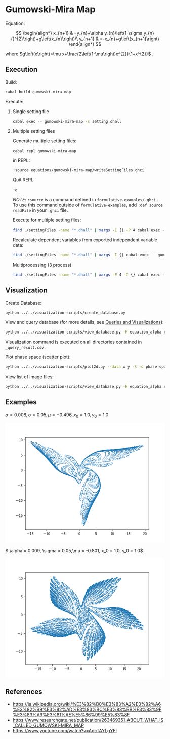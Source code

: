 # Gumowski-Mira Map

Equation:

$$
\begin{align*}
x_{n+1} & =y_{n}+\alpha y_{n}\left(1-\sigma y_{n}{}^{2}\right)+g\left(x_{n}\right)\\
y_{n+1} & =-x_{n}+g\left(x_{n+1}\right)
\end{align*}
$$

where $g\left(x\right)=\mu x+\frac{2\left(1-\mu\right)x^{2}}{1+x^{2}}$ .

## Execution

Build:

```sh
cabal build gumowski-mira-map
```

Execute:

1. Single setting file

   ```sh
   cabal exec -- gumowski-mira-map -s setting.dhall
   ```

1. Multiple setting files

   Generate multiple setting files:

   ```sh
   cabal repl gumowski-mira-map
   ```

   in REPL:

   ```sh
   :source equations/gumowski-mira-map/writeSettingFiles.ghci
   ```

   Quit REPL:

   ```sh
   :q
   ```

   _NOTE_: `:source` is a command defined in `formulative-examples/.ghci` . To use this command outside of `formulative-examples`, add `:def source readFile` in your `.ghci` file.

   Execute for multiple setting files:

   ```sh
   find ./settingFiles -name "*.dhall" | xargs -I {} -P 4 cabal exec -- gumowski-mira-map -s {}
   ```

   Recalculate dependent variables from exported independent variable data:

   ```sh
   find ./settingFiles -name "*.dhall" | xargs -I {} cabal exec -- gumowski-mira-map --recalculation Continue -s {}
   ```

   Multiprocessing (3 process):

   ```sh
   find ./settingFiles -name "*.dhall" | xargs -P 4 -I {} cabal exec -- gumowski-mira-map --recalculation Continue -s {}
   ```

## Visualization

Create Database:

```sh
python ../../visualization-scripts/create_database.py
```

View and query database (for more details, see [Queries and Visualizations](../../visualization-scripts/README.md)):

```sh
python ../../visualization-scripts/view_database.py -H equation_alpha equation_sigma equation_mu -S equation_alpha
```

Visualization command is executed on all directories contained in `_query_result.csv` .

Plot phase space (scatter plot):

```sh
python ../../visualization-scripts/plot2d.py --data x y -S -o phase-space.png
```

View list of image files:

```sh
python ../../visualization-scripts/view_database.py -H equation_alpha equation_sigma equation_mu -S equation_alpha equation_mu -f phase-space.png
```

## Examples

$\alpha = 0.008,\sigma = 0.05, \mu = -0.496, x_0 = 1.0, y_0 = 1.0$

![](media/phase-space1.png)

$ \alpha = 0.009, \sigma =  0.05,\mu = -0.801, x_0 = 1.0, y_0 = 1.0$

![](media/phase-space2.png)

## References

- https://ja.wikipedia.org/wiki/%E3%82%B0%E3%83%A2%E3%82%A6%E3%82%B9%E3%82%AD%E3%83%BC%E3%83%BB%E3%83%9F%E3%83%A9%E3%81%AE%E5%86%99%E5%83%8F
- https://www.researchgate.net/publication/263469351_ABOUT_WHAT_IS_CALLED_GUMOWSKI-MIRA_MAP
- https://www.youtube.com/watch?v=AdcTAYLgYFI
